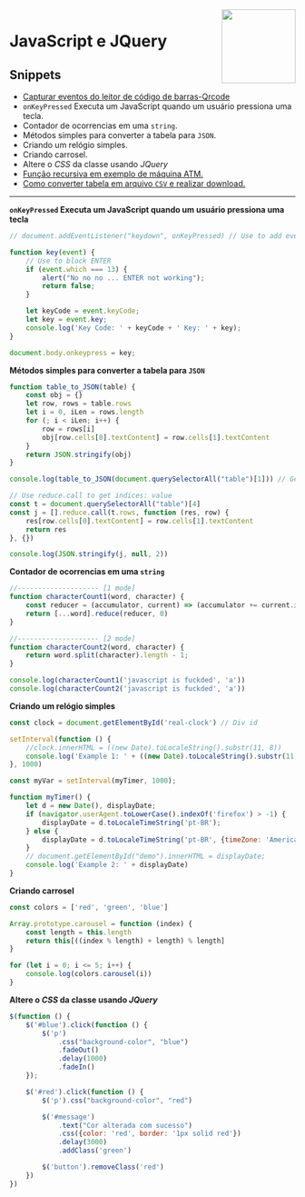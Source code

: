 <img src="https://i.ibb.co/M6nBBb0/mascote.png" align="right" width="130">

# JavaScript e JQuery

## Snippets

- [Capturar eventos do leitor de código de barras-Qrcode](https://github.com/JoseMateusCamargo/javascript/blob/main/snippets/capture.barcode.reader.keyborad.wedge.js)
- `onKeyPressed` Executa um JavaScript quando um usuário pressiona uma tecla.
- Contador de ocorrencias em uma `string`.
- Métodos simples para converter a tabela para `JSON`.
- Criando um relógio simples.
- Criando carrosel.
- Altere o _CSS_ da classe usando _JQuery_
- [Função recursiva em exemplo de máquina ATM.](https://github.com/JoseMateusCamargo/javascript/blob/main/snippets/recursive_ATM_machine.j)
- [Como converter tabela em arquivo `CSV` e realizar download.](https://github.com/JoseMateusCamargo/javascript/blob/main/snippets/table.to.csv.download.js)

---

**`onKeyPressed` Executa um JavaScript quando um usuário pressiona uma tecla**

```javascript
// document.addEventListener("keydown", onKeyPressed) // Use to add event in element

function key(event) {
    // Use to block ENTER
    if (event.which === 13) {
        alert("No no no ... ENTER not working");
        return false;
    }

    let keyCode = event.keyCode;
    let key = event.key;
    console.log('Key Code: ' + keyCode + ' Key: ' + key);
}

document.body.onkeypress = key;
```

**Métodos simples para converter a tabela para `JSON`**

```Javascript
function table_to_JSON(table) {
    const obj = {}
    let row, rows = table.rows
    let i = 0, iLen = rows.length
    for (; i < iLen; i++) {
        row = rows[i]
        obj[row.cells[0].textContent] = row.cells[1].textContent
    }
    return JSON.stringify(obj)
}

console.log(table_to_JSON(document.querySelectorAll("table")[1])) // Get second table

// Use reduce.call to get indices: value
const t = document.querySelectorAll("table")[4]
const j = [].reduce.call(t.rows, function (res, row) {
    res[row.cells[0].textContent] = row.cells[1].textContent
    return res
}, {})

console.log(JSON.stringify(j, null, 2))
```

**Contador de ocorrencias em uma `string`**

```Javascript
//-------------------- [1 mode]
function characterCount1(word, character) {
    const reducer = (accumulator, current) => (accumulator += current.includes(character) | false)
    return [...word].reduce(reducer, 0)
}

//-------------------- [2 mode]
function characterCount2(word, character) {
    return word.split(character).length - 1;
}

console.log(characterCount1('javascript is fuckded', 'a'))
console.log(characterCount2('javascript is fuckded', 'a'))
```

**Criando um relógio simples**

```Javascript
const clock = document.getElementById('real-clock') // Div id

setInterval(function () {
    //clock.innerHTML = ((new Date).toLocaleString().substr(11, 8))
    console.log('Example 1: ' + ((new Date).toLocaleString().substr(11, 8)))
}, 1000)

const myVar = setInterval(myTimer, 1000);

function myTimer() {
    let d = new Date(), displayDate;
    if (navigator.userAgent.toLowerCase().indexOf('firefox') > -1) {
        displayDate = d.toLocaleTimeString('pt-BR');
    } else {
        displayDate = d.toLocaleTimeString('pt-BR', {timeZone: 'America/Sao_Paulo'});
    }
    // document.getElementById("demo").innerHTML = displayDate;
    console.log('Example 2: ' + displayDate)
}
```

**Criando carrosel**

```Javascript
const colors = ['red', 'green', 'blue']

Array.prototype.carousel = function (index) {
    const length = this.length
    return this[((index % length) + length) % length]
}

for (let i = 0; i <= 5; i++) {
    console.log(colors.carousel(i))
}
```

**Altere o _CSS_ da classe usando _JQuery_**

```Javascript
$(function () {
    $('#blue').click(function () {
        $('p')
            .css("background-color", "blue")
            .fadeOut()
            .delay(1000)
            .fadeIn()
    });

    $('#red').click(function () {
        $('p').css("background-color", "red")

        $('#message')
            .text("Cor alterada com sucesso")
            .css({color: 'red', border: '1px solid red'})
            .delay(3000)
            .addClass('green')

        $('button').removeClass('red')
    })
})
```